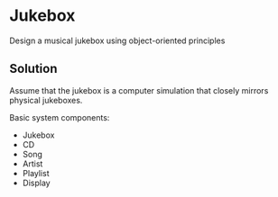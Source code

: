 # Jukebox

Design a musical jukebox using object-oriented principles

## Solution

Assume that the jukebox is a computer simulation that closely mirrors physical jukeboxes.

Basic system components:

+ Jukebox
+ CD
+ Song
+ Artist
+ Playlist
+ Display